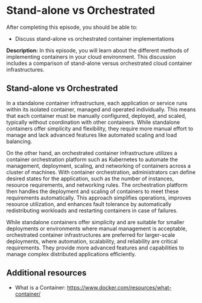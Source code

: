 # Stand-alone vs Orchestrated 

After completing this episode, you should be able to:

+ Discuss stand-alone vs orchestrated container implementations   

**Description:** In this episode, you will learn about the different methods of implementing containers in your cloud environment. This discussion includes a comparison of stand-alone versus orchestrated cloud container infrastructures.       

## Stand-alone vs Orchestrated      

In a standalone container infrastructure, each application or service runs within its isolated container, managed and operated individually. This means that each container must be manually configured, deployed, and scaled, typically without coordination with other containers. While standalone containers offer simplicity and flexibility, they require more manual effort to manage and lack advanced features like automated scaling and load balancing.

On the other hand, an orchestrated container infrastructure utilizes a container orchestration platform such as Kubernetes to automate the management, deployment, scaling, and networking of containers across a cluster of machines. With container orchestration, administrators can define desired states for the application, such as the number of instances, resource requirements, and networking rules. The orchestration platform then handles the deployment and scaling of containers to meet these requirements automatically. This approach simplifies operations, improves resource utilization, and enhances fault tolerance by automatically redistributing workloads and restarting containers in case of failures.

While standalone containers offer simplicity and are suitable for smaller deployments or environments where manual management is acceptable, orchestrated container infrastructures are preferred for larger-scale deployments, where automation, scalability, and reliability are critical requirements. They provide more advanced features and capabilities to manage complex distributed applications efficiently.

## Additional resources

+ What is a Container: <https://www.docker.com/resources/what-container/>